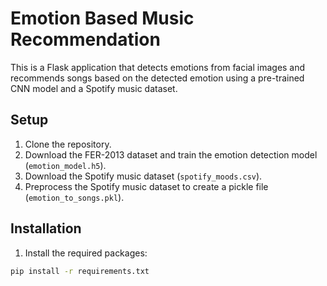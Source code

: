 # Emotion Based Music Recommendation

This is a Flask application that detects emotions from facial images and recommends songs based on the detected emotion using a pre-trained CNN model and a Spotify music dataset.

## Setup

1. Clone the repository.
2. Download the FER-2013 dataset and train the emotion detection model (`emotion_model.h5`).
3. Download the Spotify music dataset (`spotify_moods.csv`).
4. Preprocess the Spotify music dataset to create a pickle file (`emotion_to_songs.pkl`).

## Installation

1. Install the required packages:

```bash
pip install -r requirements.txt
